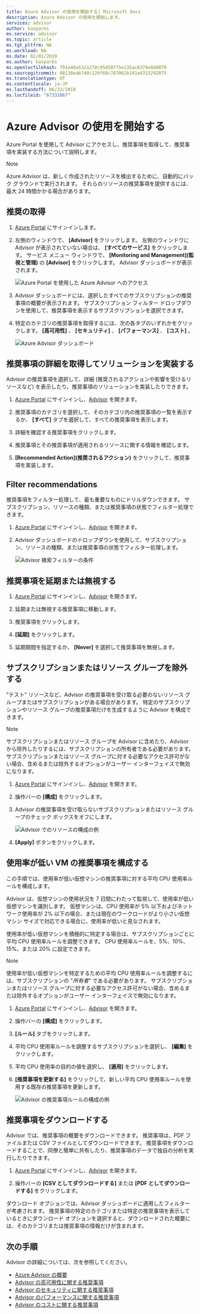 ```yaml
---
title: Azure Advisor の使用を開始する| Microsoft Docs
description: Azure Advisor の使用を開始します。
services: advisor
author: kasparks
ms.service: advisor
ms.topic: article
ms.tgt_pltfrm: NA
ms.workload: NA
ms.date: 02/01/2019
ms.author: kasparks
ms.openlocfilehash: f91e48a532a278c95d50775e135ac6379e8d8070
ms.sourcegitcommit: 08138eab740c12bf68c787062b101a4333292075
ms.translationtype: HT
ms.contentlocale: ja-JP
ms.lasthandoff: 06/22/2019
ms.locfileid: "67332067"
---
```

# <a name="get-started-with-azure-advisor"></a>Azure Advisor の使用を開始する

Azure Portal を使用して Advisor にアクセスし、推奨事項を取得して、推奨事項を実装する方法について説明します。

> [!NOTE]
> Azure Advisor は、新しく作成されたリソースを検出するために、自動的にバック グラウンドで実行されます。 それらのリソースの推奨事項を提供するには、最大 24 時間かかる場合があります。

## <a name="get-recommendations"></a>推奨の取得

1. [Azure Portal](https://portal.azure.com) にサインインします。

1. 左側のウィンドウで、 **[Advisor]** をクリックします。  左側のウィンドウに Advisor が表示されていない場合は、 **[すべてのサービス]** をクリックします。  サービス メニュー ウィンドウで、 **[Monitoring and Management]\(監視と管理\)** の **[Advisor]** をクリックします。 Advisor ダッシュボードが表示されます。

   ![Azure Portal を使用した Azure Advisor へのアクセス](./media/advisor-get-started/advisor-portal-menu.png) 

1. Advisor ダッシュボードには、選択したすべてのサブスクリプションの推奨事項の概要が表示されます。  サブスクリプション フィルター ドロップダウンを使用して、推奨事項を表示するサブスクリプションを選択できます。

1. 特定のカテゴリの推奨事項を取得するには、次の各タブのいずれかをクリックします。 **[高可用性]** 、 **[セキュリティ]** 、 **[パフォーマンス]** 、 **[コスト]** 。 

   ![Azure Advisor ダッシュボード](./media/advisor-overview/advisor-dashboard.png)

## <a name="get-recommendation-details-and-implement-a-solution"></a>推奨事項の詳細を取得してソリューションを実装する

Advisor の推奨事項を選択して、詳細 (推奨されるアクションや影響を受けるリソースなど) を表示したり、推奨事項のソリューションを実装したりできます。  

1. [Azure Portal](https://portal.azure.com) にサインインし、[Advisor](https://aka.ms/azureadvisordashboard) を開きます。

1. 推奨事項のカテゴリを選択して、そのカテゴリ内の推奨事項の一覧を表示するか、 **[すべて]** タブを選択して、すべての推奨事項を表示します。

1. 詳細を確認する推奨事項をクリックします。

1. 推奨事項とその推奨事項が適用されるリソースに関する情報を確認します。

1. **[Recommended Action]\(推奨されるアクション\)** をクリックして、推奨事項を実装します。

## <a name="filter-recommendations"></a>Filter recommendations

推奨事項をフィルター処理して、最も重要なものにドリルダウンできます。  サブスクリプション、リソースの種類、または推奨事項の状態でフィルター処理できます。  

1. [Azure Portal](https://portal.azure.com) にサインインし、[Advisor](https://aka.ms/azureadvisordashboard) を開きます。

1. Advisor ダッシュボードのドロップダウンを使用して、サブスクリプション、リソースの種類、または推奨事項の状態でフィルター処理します。

    ![Advisor 検索フィルターの条件](./media/advisor-get-started/advisor-filters.png)

## <a name="postpone-or-dismiss-recommendations"></a>推奨事項を延期または無視する

1. [Azure Portal](https://portal.azure.com) にサインインし、[Advisor](https://aka.ms/azureadvisordashboard) を開きます。

1. 延期または無視する推奨事項に移動します。

1. 推奨事項をクリックします。

1. **[延期]** をクリックします。 

1. 延期期間を指定するか、 **[Never]** を選択して推奨事項を無視します。

## <a name="exclude-subscriptions-or-resource-groups"></a>サブスクリプションまたはリソース グループを除外する

"テスト" リソースなど、Advisor の推奨事項を受け取る必要のないリソース グループまたはサブスクリプションがある場合があります。  特定のサブスクリプションやリソース グループの推奨事項だけを生成するように Advisor を構成できます。

> [!NOTE]
> サブスクリプションまたはリソース グループを Advisor に含めたり、Advisor から除外したりするには、サブスクリプションの所有者である必要があります。  サブスクリプションまたはリソース グループに対する必要なアクセス許可がない場合、含めるまたは除外するオプションがユーザー インターフェイスで無効になります。

1. [Azure Portal](https://portal.azure.com) にサインインし、[Advisor](https://aka.ms/azureadvisordashboard) を開きます。

1. 操作バーの **[構成]** をクリックします。

1. Advisor の推奨事項を受け取らないサブスクリプションまたはリソース グループのチェック ボックスをオフにします。

    ![Advisor でのリソースの構成の例](./media/advisor-get-started/advisor-configure-resources.png)

1. **[Apply]** ボタンをクリックします。

## <a name="configure-low-usage-vm-recommendation"></a>使用率が低い VM の推奨事項を構成する

この手順では、使用率が低い仮想マシンの推奨事項に対する平均 CPU 使用率ルールを構成します。

Advisor は、仮想マシンの使用状況を 7 日間にわたって監視して、使用率が低い仮想マシンを識別します。 仮想マシンは、CPU 使用率が 5% 以下およびネットワーク使用率が 2% 以下の場合、または現在のワークロードがより小さい仮想マシン サイズで対応できる場合に、使用率が低いと見なされます。

使用率が低い仮想マシンを積極的に特定する場合は、サブスクリプションごとに平均 CPU 使用率ルールを調整できます。  CPU 使用率ルールを、5%、10%、15%、または 20% に設定できます。

> [!NOTE]
> 使用率が低い仮想マシンを特定するための平均 CPU 使用率ルールを調整するには、サブスクリプションの "*所有者*" である必要があります。  サブスクリプションまたはリソース グループに対する必要なアクセス許可がない場合、含めるまたは除外するオプションがユーザー インターフェイスで無効になります。 

1. [Azure Portal](https://portal.azure.com) にサインインし、[Advisor](https://aka.ms/azureadvisordashboard) を開きます。

1. 操作バーの **[構成]** をクリックします。

1. **[ルール]** タブをクリックします。

1. 平均 CPU 使用率ルールを調整するサブスクリプションを選択し、 **[編集]** をクリックします。

1. 平均 CPU 使用率の目的の値を選択し、 **[適用]** をクリックします。

1. **[推奨事項を更新する]** をクリックして、新しい平均 CPU 使用率ルールを使用する既存の推奨事項を更新します。 

   ![Advisor の推奨事項ルールの構成の例](./media/advisor-get-started/advisor-configure-rules.png)

## <a name="download-recommendations"></a>推奨事項をダウンロードする

Advisor では、推奨事項の概要をダウンロードできます。  推奨事項は、PDF ファイルまたは CSV ファイルとしてダウンロードできます。  推奨事項をダウンロードすることで、同僚と簡単に共有したり、推奨事項のデータで独自の分析を実行したりできます。

1. [Azure Portal](https://portal.azure.com) にサインインし、[Advisor](https://aka.ms/azureadvisordashboard) を開きます。

1. 操作バーの **[CSV としてダウンロードする]** または **[PDF としてダウンロードする]** をクリックします。

ダウンロード オプションでは、Advisor ダッシュボードに適用したフィルターが考慮されます。  推奨事項の特定のカテゴリまたは特定の推奨事項を表示しているときにダウンロード オプションを選択すると、ダウンロードされた概要には、そのカテゴリまたは推奨事項の情報だけが含まれます。 

## <a name="next-steps"></a>次の手順

Advisor の詳細については、次を参照してください。

- [Azure Advisor の概要](advisor-overview.md)
- [Advisor の高可用性に関する推奨事項](advisor-high-availability-recommendations.md)
- [Advisor のセキュリティに関する推奨事項](advisor-security-recommendations.md)
- [Advisor のパフォーマンスに関する推奨事項](advisor-performance-recommendations.md)
- [Advisor のコストに関する推奨事項](advisor-performance-recommendations.md)
